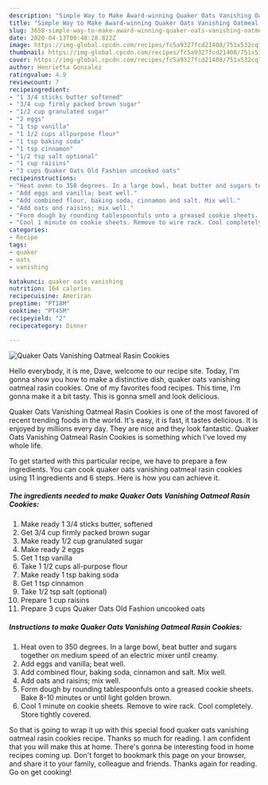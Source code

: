 ```yaml
---
description: "Simple Way to Make Award-winning Quaker Oats Vanishing Oatmeal Rasin Cookies"
title: "Simple Way to Make Award-winning Quaker Oats Vanishing Oatmeal Rasin Cookies"
slug: 3658-simple-way-to-make-award-winning-quaker-oats-vanishing-oatmeal-rasin-cookies
date: 2020-04-13T00:48:28.822Z
image: https://img-global.cpcdn.com/recipes/fc5a9327fcd21408/751x532cq70/quaker-oats-vanishing-oatmeal-rasin-cookies-recipe-main-photo.jpg
thumbnail: https://img-global.cpcdn.com/recipes/fc5a9327fcd21408/751x532cq70/quaker-oats-vanishing-oatmeal-rasin-cookies-recipe-main-photo.jpg
cover: https://img-global.cpcdn.com/recipes/fc5a9327fcd21408/751x532cq70/quaker-oats-vanishing-oatmeal-rasin-cookies-recipe-main-photo.jpg
author: Henrietta Gonzalez
ratingvalue: 4.9
reviewcount: 7
recipeingredient:
- "1 3/4 sticks butter softened"
- "3/4 cup firmly packed brown sugar"
- "1/2 cup granulated sugar"
- "2 eggs"
- "1 tsp vanilla"
- "1 1/2 cups allpurpose flour"
- "1 tsp baking soda"
- "1 tsp cinnamon"
- "1/2 tsp salt optional"
- "1 cup raisins"
- "3 cups Quaker Oats Old Fashion uncooked oats"
recipeinstructions:
- "Heat oven to 350 degrees. In a large bowl, beat butter and sugars together on medium speed of an electric mixer until creamy."
- "Add eggs and vanilla; beat well."
- "Add combined flour, baking soda, cinnamon and salt. Mix well."
- "Add oats and raisins; mix well."
- "Form dough by rounding tablespoonfuls onto a greased cookie sheets. Bake 8-10 minutes or until light golden brown."
- "Cool 1 minute on cookie sheets. Remove to wire rack. Cool completely. Store tightly covered."
categories:
- Recipe
tags:
- quaker
- oats
- vanishing

katakunci: quaker oats vanishing 
nutrition: 164 calories
recipecuisine: American
preptime: "PT18M"
cooktime: "PT45M"
recipeyield: "2"
recipecategory: Dinner

---
```



![Quaker Oats Vanishing Oatmeal Rasin Cookies](https://img-global.cpcdn.com/recipes/fc5a9327fcd21408/751x532cq70/quaker-oats-vanishing-oatmeal-rasin-cookies-recipe-main-photo.jpg)

Hello everybody, it is me, Dave, welcome to our recipe site. Today, I'm gonna show you how to make a distinctive dish, quaker oats vanishing oatmeal rasin cookies. One of my favorites food recipes. This time, I'm gonna make it a bit tasty. This is gonna smell and look delicious.



Quaker Oats Vanishing Oatmeal Rasin Cookies is one of the most favored of recent trending foods in the world. It's easy, it is fast, it tastes delicious. It is enjoyed by millions every day. They are nice and they look fantastic. Quaker Oats Vanishing Oatmeal Rasin Cookies is something which I've loved my whole life.


To get started with this particular recipe, we have to prepare a few ingredients. You can cook quaker oats vanishing oatmeal rasin cookies using 11 ingredients and 6 steps. Here is how you can achieve it.

<!--inarticleads1-->

##### The ingredients needed to make Quaker Oats Vanishing Oatmeal Rasin Cookies:

1. Make ready 1 3/4 sticks butter, softened
1. Get 3/4 cup firmly packed brown sugar
1. Make ready 1/2 cup granulated sugar
1. Make ready 2 eggs
1. Get 1 tsp vanilla
1. Take 1 1/2 cups all-purpose flour
1. Make ready 1 tsp baking soda
1. Get 1 tsp cinnamon
1. Take 1/2 tsp salt (optional)
1. Prepare 1 cup raisins
1. Prepare 3 cups Quaker Oats Old Fashion uncooked oats




<!--inarticleads2-->

##### Instructions to make Quaker Oats Vanishing Oatmeal Rasin Cookies:

1. Heat oven to 350 degrees. In a large bowl, beat butter and sugars together on medium speed of an electric mixer until creamy.
1. Add eggs and vanilla; beat well.
1. Add combined flour, baking soda, cinnamon and salt. Mix well.
1. Add oats and raisins; mix well.
1. Form dough by rounding tablespoonfuls onto a greased cookie sheets. Bake 8-10 minutes or until light golden brown.
1. Cool 1 minute on cookie sheets. Remove to wire rack. Cool completely. Store tightly covered.




So that is going to wrap it up with this special food quaker oats vanishing oatmeal rasin cookies recipe. Thanks so much for reading. I am confident that you will make this at home. There's gonna be interesting food in home recipes coming up. Don't forget to bookmark this page on your browser, and share it to your family, colleague and friends. Thanks again for reading. Go on get cooking!
